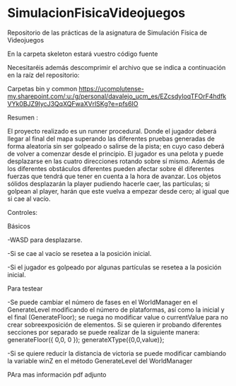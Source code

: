 # SimulacionFisicaVideojuegos
Repositorio de las prácticas de la asignatura de Simulación Física de Videojuegos

En la carpeta skeleton estará vuestro código fuente

Necesitaréis además descomprimir el archivo que se indica a continuación en la raíz del repositorio:

Carpetas bin y common https://ucomplutense-my.sharepoint.com/:u:/g/personal/davalejo_ucm_es/EZcsdyIoqTFOrF4hdfkVYk0BJZ9IycJ3QqXQFwaXVrlSKg?e=pfs6IO



Resumen :

El proyecto realizado es un runner procedural. Donde el jugador deberá llegar al final del mapa superando las diferentes pruebas generadas de forma aleatoria sin ser golpeado o salirse de la pista; en cuyo caso deberá de volver a comenzar desde el principio.
El jugador es una pelota y puede desplazarse en las cuatro direcciones rotando sobre sí mismo. Además de los diferentes obstáculos diferentes pueden afectar sobre él diferentes fuerzas que tendrá que tener en cuenta a la hora de avanzar.
Los objetos sólidos desplazarán la player pudiendo hacerle caer, las partículas; si golpean al player, harán que este vuelva a empezar desde cero; al igual que si cae al vacío.

Controles:

Básicos

-WASD para desplazarse.

-Si se cae al vacío se resetea a la posición inicial.

-Si el jugador es golpeado por algunas partículas se resetea a la posición inicial.

Para testear

-Se puede cambiar el número de fases en el WorldManager en el GenerateLevel modificando el número de plataformas, así como la inicial y el final (GenerateFloor); se ruega no modificar value o currentValue para no crear sobreexposición de elementos. Si se quieren ir probando diferentes secciones por separado se puede realizar de la siguiente manera:
generateFloor({ 0,0, 0 });
generateXType({0,0,value)};


-Si se quiere reducir la distancia de victoria se puede modificar cambiando la variable winZ en el método GenerateLevel del WorldManager

PAra mas información pdf adjunto